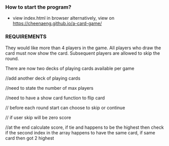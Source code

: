 ### How to start the program?

- view index.html in browser
  alternatively, view on https://cheenaeng.github.io/a-card-game/

### REQUIREMENTS

They would like more than 4 players in the game.
All players who draw the card must now show the card.
Subsequent players are allowed to skip the round.

There are now two decks of playing cards available per game

//add another deck of playing cards

//need to state the number of max players

//need to have a show card function to flip card

// before each round start can choose to skip or continue

// if user skip will be zero score

//at the end calculate score, if tie and happens to be the highest then check if the second index in the array happens to have the same card, if same card then got 2 highest
